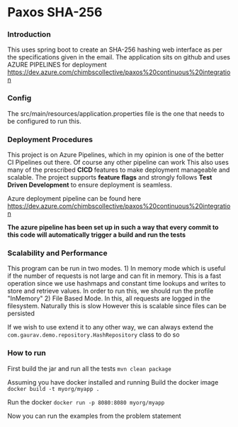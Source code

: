 <h1>Paxos SHA-256</h1>
<h3>Introduction</h3>
This uses spring boot to create an SHA-256 hashing web interface 
as per the specifications given in the email. The application sits on github
and uses AZURE PIPELINES for deployment 
<a href="https://dev.azure.com/chimbscollective/paxos%20continuous%20integration">https://dev.azure.com/chimbscollective/paxos%20continuous%20integration</a>

<h3>Config</h3>
The src/main/resources/application.properties file is the one that 
needs to be configured to run this. 

<h3>Deployment Procedures</h3>
This project is on Azure Pipelines, which in my opinion is one of the better 
CI Pipelines out there. Of course any other pipeline can work
This also uses many of the prescribed <strong> CICD </strong> features to make
 deployment manageable and scalable. The project supports
 <strong> feature flags</strong> and strongly follows <strong> Test Driven Development</strong>
 to ensure deployment is seamless. 
 
 Azure deployment pipeline can be found here <a href="https://dev.azure.com/chimbscollective/paxos%20continuous%20integration">https://dev.azure.com/chimbscollective/paxos%20continuous%20integration</a>
 
 <Strong>The azure pipeline has been set up in such a way that every commit to this code will automatically 
  trigger a build and run the tests</Strong>
 
 
 <h3>Scalability and Performance</h3>
 This program can be run in two modes. 
 1) In memory mode which is useful if the number of requests is not large and can fit in memory. 
 This is a fast operation since we use hashmaps and constant time lookups and writes
 to store and retrieve values. In order to run this, we should run the profile "InMemory" 
 2) File Based Mode. 
 In this, all requests are logged in the filesystem. Naturally this is slow
 However this is scalable since files can be persisted
 
 If we wish to use extend it to any other way, we can always extend the `com.gaurav.demo.repository.HashRepository`
 class to do so
 
 <h3>How to run </h3>
 
 First build the jar and run all the tests
 `mvn clean package`
 
 Assuming you have docker installed and running
 Build the docker image 
 `docker build -t myorg/myapp .`
 
 Run the docker 
 `docker run -p 8080:8080 myorg/myapp`
 
 Now you can run the examples from the problem statement
